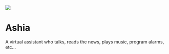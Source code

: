 ![](https://user-images.githubusercontent.com/90806505/180626720-1c2d060b-a52c-416b-94e8-2896b9d1391c.png)
# Ashia
A virtual assistant who talks, reads the news, plays music, program alarms, etc...
